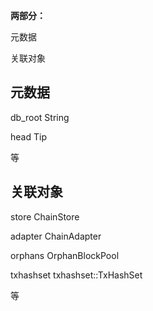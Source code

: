 **两部分：**

元数据

关联对象



## 元数据

db\_root String

head Tip

等

## 关联对象

store ChainStore

adapter ChainAdapter

orphans OrphanBlockPool

txhashset txhashset::TxHashSet

等



